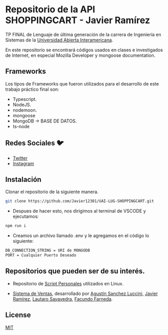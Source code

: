 # Repositorio de la API SHOPPINGCART - Javier Ramírez
TP FINAL de Lenguaje de última generación de la carrera de Ingeniería en Sistemas de la [Universidad Abierta Interamericana](https://uai.edu.ar).

En este repositorio se encontrará códigos usados en clases e investigados de Internet, en especial Mozilla Developer y mongoose documentation.

## Frameworks
Los tipos de Frameworks que fueron utilizados para el desarrollo de este trabajo práctico final son:
- Typescript.
- NodeJS.
- nodemoon.
- mongoose
- MongoDB -> BASE DE DATOS.
- ts-node

## Redes Sociales 🐦
- [Twitter](https://twitter.com/Javierr1231)
- [Instagram](https://www.instagram.com/javieer.ramireez12/)

## Instalación
Clonar el repositorio de la siguiente manera.
```bash
git clone https://github.com/Javier12301/UAI-LUG-SHOPPINGCART.git
```

- Despues de hacer esto, nos dirigimos al terminal de VSCODE y ejecutamos:
```bash
npm run i
```

- Creamos un archivo llamado .env y le agregamos en el código lo siguiente: 
```bash
DB_CONNECTION_STRING = URI de MONGODB 
PORT = Cualquier Puerto Deseado
```

## Repositorios que pueden ser de su interés.
- Repositorio de [Script Personales](https://github.com/Javier12301/Personal-Scripts-JR) utilizados en Linux.

- [Sistema de Ventas](https://github.com/lautarosaya/POO-FINAL), desarrollado por [Agustín Sanchez Luccini](https://github.com/agus-0402), [Javier Ramírez](https://github.com/Javier12301), [Lautaro Sayavedra](https://github.com/lautarosaya), [Facundo Farneda](https://github.com/ArcNeb).

## License
[MIT](https://choosealicense.com/licenses/mit/)
